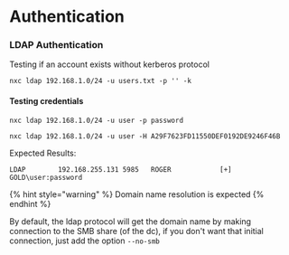 # Authentication

### LDAP Authentication

Testing if an account exists without kerberos protocol

```
nxc ldap 192.168.1.0/24 -u users.txt -p '' -k
```

#### Testing credentials

```
nxc ldap 192.168.1.0/24 -u user -p password
```

```
nxc ldap 192.168.1.0/24 -u user -H A29F7623FD11550DEF0192DE9246F46B
```

Expected Results:

```
LDAP        192.168.255.131 5985   ROGER            [+] GOLD\user:password
```

{% hint style="warning" %}
Domain name resolution is expected
{% endhint %}

By default, the ldap protocol will get the domain name by making connection to the SMB share (of the dc), if you don't want that initial connection, just add the option `--no-smb`
